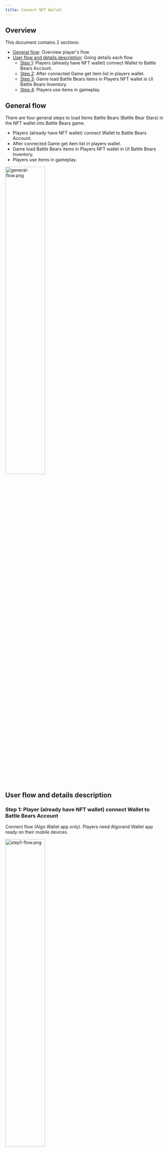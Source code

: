 ```yaml
---
title: Connect NFT Wallet
---
```

## Overview
This document contains 2 sections:
- [General flow](#GeneralFlow): Overview player's flow
- [User flow and details description](#Userflow): Going details each flow
    - [Step 1](#Step1): Players (already have NFT wallet) connect Wallet to Battle Bears Account.
    - [Step 2](#Step2): After connected Game get item list in players wallet.
    - [Step 3](#Step3): Game load Battle Bears items in Players NFT wallet in UI Battle Bears Inventory.
    - [Step 4](#Step4): Players use items in gameplay.

## General flow <br> <a name="GeneralFlow"></a>
There are four general steps to load Items Battle Bears (Battle Bear Stars) in the NFT wallet into Battle Bears game.
- Players (already have NFT wallet) connect Wallet to Battle Bears Account.
- After connected Game get item list in players wallet.
- Game load Battle Bears items in Players NFT wallet in UI Battle Bears Inventory.
- Players use items in gameplay.

<img src="img/general-flow.png" alt="general-flow.png" width=50%/>

## User flow and details description <br> <a name="Userflow"></a>

### Step 1: Player (already have NFT wallet) connect Wallet to Battle Bears Account <br> <a name="Step1"></a>

Connect flow (Algo Wallet app only). Players need Algorand Wallet app ready on their mobile devices.

<img src="img/step1-flow.png" alt="step1-flow.png" width=50%/>

#### 1.1/ In the settings screen, players tab  `Connect NFT wallet`  button in game <br>
Players go to the setting menus, button locate at the top right in home screen. 

<img src="img/Home-screen.png" alt="Homes-acreen.png" width=50%/>


Then tab `Connect NFT wallet` button

<img src="img/Settings-screen-not-connect.png" alt="Settings-screen-not-connect.png" width=50%/>


#### 1.2/ Game open WalletConnect (web page) <br>
After tapping the `Connect NFT wallet` button, Game going to open a web page called WalletConnect which helps players connect to Algorand NFT Wallet.

<img src="img/Connect-gate-(web-page).png" alt="img/Connect-gate-(web-page).png" width=30%/>


#### 1.3/ Player tab  `Connect to WalletConnect`  button <br>

<img src="img/Connect-gate-(web-page)-tab-connect.png" alt="img/Connect-gate-(web-page)-tab-connect.png" width=30%/>

#### 1.4/ Player choose mobile method and tab  `Connect`  button
In mobile method, player tab Connect. This action will open Algorand Wallet app.

<img src="img/Choose-mobile-tab-connect2.png" alt="img/Choose-mobile-tab-connect2.png" width=30%/>

#### 1.5/ Player tab  `Connect`  button in Algorand Wallet app
In Algorand Wallet app, players tab  `Connect` to allow connecting wallet to Battle Bears GameID.

<img src="img/Player-tab-comfirm-connect-in-Algorand-Wallet-app.png" alt="img/Player-tab-comfirm-connect-in-Algorand-Wallet-app.png" width=30%/>

#### 1.6/ Alogrand Wallet app  back to connnect gate (web page) automatically <br>
After confirmed, Algorand Wallet app reopen WalletConnect. The web page automatically back to Game after couple of seconds. 

<img src="img/connnect-gate-after-connect.png" alt="img/connnect-gate-after-connect.png" width=30%/>

#### 1.7/ Game display a connect successful pop-up

<img src="img/Back-to-game-after-connect.png" alt="img/Back-to-game-after-connect.png" width=50%/>

Done connect process. After connect successfully, button `Connect Algo wallet` turn to `Algo wallet + "wallet ID"`

<img src="img/Settings-screen-not-connect.png" alt="img/Settings-screen-not-connect.png" width=50%/>

If players want to disconnect Wallet from Battle Bears Account, they can tab button Wallet to disconnect.

<img src="img/Setting-screen-disconnect.png" alt="img/Setting-screen-disconnect.png" width=50%/>

### Step 2: After connected, Game get item list in players wallet <a name="Step2"></a>

After connected to the NFT wallet, Game update items in NFT Wallet into Battle Bears game. When new items added in players's inventory, red notification appears at the CLASSES icon.

<img src="img/Red-note-new-items.png" alt="img/Red-note-new-items.png" width=50%/>

### Step 3: Game load Battle Bears items in Player NFT wallet in UI Battle Bears Inventory <a name="Step3"></a>

In game inventory, NFT items have specific icon profile picture

<img src="img/Choose-outfit-screen.png" alt="img/Choose-outfit-screen.png" width=50%/>

### Step 4: Player use items in gameplay <a name="Step4"></a>
In UI choosing outfits, player tab button `Choose` to use outfit in the next game.

<img src="img/Choose-outfit-screen2.png" alt="img/Choose-outfit-screen2.png" width=50%/>

